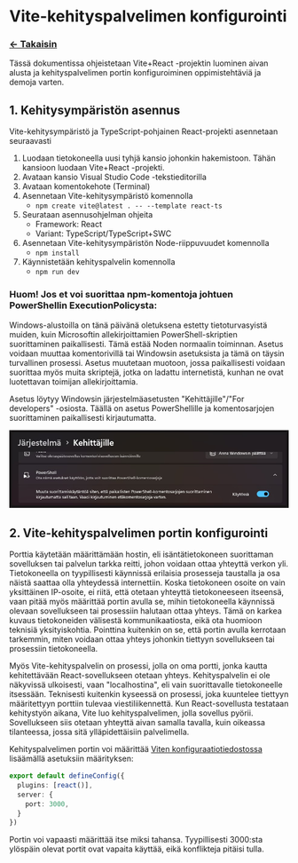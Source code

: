 # Vite-kehityspalvelimen konfigurointi

### [<- Takaisin](../README.md)

Tässä dokumentissa ohjeistetaan Vite+React -projektin luominen aivan alusta ja kehityspalvelimen portin konfiguroiminen oppimistehtäviä ja demoja varten.

## 1. Kehitysympäristön asennus

Vite-kehitysympäristö ja TypeScript-pohjainen React-projekti asennetaan seuraavasti

1. Luodaan tietokoneella uusi tyhjä kansio johonkin hakemistoon. Tähän kansioon luodaan Vite+React -projekti.
2. Avataan kansio Visual Studio Code -tekstieditorilla
3. Avataan komentokehote (Terminal)
4. Asennetaan Vite-kehitysympäristö komennolla
    - `npm create vite@latest . -- --template react-ts`
5. Seurataan asennusohjelman ohjeita
    - Framework: React
    - Variant: TypeScript/TypeScript+SWC
6. Asennetaan Vite-kehitysympäristön Node-riippuvuudet komennolla
    - `npm install`
7. Käynnistetään kehityspalvelin komennolla
    - `npm run dev`

### Huom! Jos et voi suorittaa npm-komentoja johtuen PowerShellin ExecutionPolicysta:

Windows-alustoilla on tänä päivänä oletuksena estetty tietoturvasyistä muiden, kuin Microsoftin allekirjoittamien PowerShell-skriptien suorittaminen paikallisesti. Tämä estää Noden normaalin toiminnan. Asetus voidaan muuttaa komentorivillä tai Windowsin asetuksista ja tämä on täysin turvallinen prosessi. Asetus muutetaan muotoon, jossa paikallisesti voidaan suorittaa myös muita skriptejä, jotka on ladattu internetistä, kunhan ne ovat luotettavan toimijan allekirjoittamia.

Asetus löytyy Windowsin järjestelmäasetusten "Kehittäjille"/"For developers" -osiosta. Täällä on asetus PowerShellille ja komentosarjojen suorittaminen paikallisesti kirjautumatta.

![](./img/ps-asetus.jpg)

## 2. Vite-kehityspalvelimen portin konfigurointi

Porttia käytetään määrittämään hostin, eli isäntätietokoneen suorittaman sovelluksen tai palvelun tarkka reitti, johon voidaan ottaa yhteyttä verkon yli. Tietokoneella on tyypillisesti käynnissä erilaisia prosesseja taustalla ja osa näistä saattaa olla yhteydessä internettiin. Koska tietokoneen osoite on vain yksittäinen IP-osoite, ei riitä, että otetaan yhteyttä tietokoneeseen itseensä, vaan pitää myös määrittää portin avulla se, mihin tietokoneella käynnissä olevaan sovellukseen tai prosessiin halutaan ottaa yhteys. Tämä on karkea kuvaus tietokoneiden välisestä kommunikaatiosta, eikä ota huomioon teknisiä yksityiskohtia. Pointtina kuitenkin on se, että portin avulla kerrotaan tarkemmin, miten voidaan ottaa yhteys johonkin tiettyyn sovellukseen tai prosessiin tietokoneella.

Myös Vite-kehityspalvelin on prosessi, jolla on oma portti, jonka kautta kehitettävään React-sovellukseen otetaan yhteys. Kehityspalvelin ei ole näkyvissä ulkoisesti, vaan "localhostina", eli vain suorittavalle tietokoneelle itsessään. Teknisesti kuitenkin kyseessä on prosessi, joka kuuntelee tiettyyn määritettyyn porttiin tulevaa viestiliikennettä. Kun React-sovellusta testataan kehitystyön aikana, Vite luo kehityspalvelimen, jolla sovellus pyörii. Sovellukseen siis otetaan yhteyttä aivan samalla tavalla, kuin oikeassa tilanteessa, jossa sitä ylläpidettäisiin palvelimella.

Kehityspalvelimen portin voi määrittää [Viten konfiguraatiotiedostossa](../vite.config.ts) lisäämällä asetuksiin määrityksen:

```ts
export default defineConfig({
  plugins: [react()],
  server: {
    port: 3000,
  }
})
```

Portin voi vapaasti määrittää itse miksi tahansa. Tyypillisesti 3000:sta ylöspäin olevat portit ovat vapaita käyttää, eikä konflikteja pitäisi tulla.